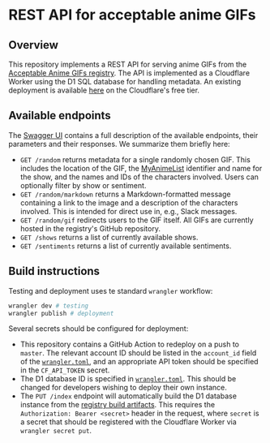 # REST API for acceptable anime GIFs

## Overview

This repository implements a REST API for serving anime GIFs from the [Acceptable Anime GIFs registry](https://github.com/LTLA/acceptable-anime-gifs).
The API is implemented as a Cloudflare Worker using the D1 SQL database for handling metadata.
An existing deployment is available [here](https://anime-gifs.aaron-lun.workers.dev) on the Cloudflare's free tier.

## Available endpoints

The [Swagger UI](https://ltla.github.io/acceptable-anime-gifs-api) contains a full description of the available endpoints, their parameters and their responses.
We summarize them briefly here:

- `GET /random` returns metadata for a single randomly chosen GIF. 
This includes the location of the GIF, the [MyAnimeList](https://myanimelist.net) identifier and name for the show, and the names and IDs of the characters involved.
Users can optionally filter by show or sentiment.
- `GET /random/markdown` returns a Markdown-formatted message containing a link to the image and a description of the characters involved.
This is intended for direct use in, e.g., Slack messages.
- `GET /random/gif` redirects users to the GIF itself.
All GIFs are currently hosted in the registry's GitHub repository. 
- `GET /shows` returns a list of currently available shows.
- `GET /sentiments` returns a list of currently available sentiments.

## Build instructions

Testing and deployment uses te standard `wrangler` workflow:

```sh
wrangler dev # testing
wrangler publish # deployment
```

Several secrets should be configured for deployment:

- This repository contains a GitHub Action to redeploy on a push to `master`.
  The relevant account ID should be listed in the `account_id` field of the [`wrangler.toml`](wrangler.toml),
  and an appropriate API token should be specified in the `CF_API_TOKEN` secret.
- The D1 database ID is specified in [`wrangler.toml`](wrangler.toml). 
  This should be changed for developers wishing to deploy their own instance.
- The `PUT /index` endpoint will automatically build the D1 database instance from the [registry build artifacts](https://github.com/LTLA/acceptable-anime-gifs/releases/tag/latest).
  This requires the `Authorization: Bearer <secret>` header in the request,
  where `secret` is a secret that should be registered with the Cloudflare Worker via `wrangler secret put`.

